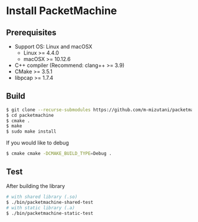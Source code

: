 Install PacketMachine
====================

Prerequisites
---------------

- Support OS: Linux and macOSX
    - Linux >= 4.4.0
    - macOSX >= 10.12.6
- C++ compiler (Recommend: clang++ >= 3.9)
- CMake >= 3.5.1
- libpcap >= 1.7.4

Build
------------------

```bash
$ git clone --recurse-submodules https://github.com/m-mizutani/packetmachine.git
$ cd packetmachine
$ cmake .
$ make
$ sudo make install
```

If you would like to debug

```bash
$ cmake cmake -DCMAKE_BUILD_TYPE=Debug .
```

Test
-------------------

After building the library

```bash
# with shared library (.so)
$ ./bin/packetmachine-shared-test
# with static library (.a)
$ ./bin/packetmachine-static-test
```
